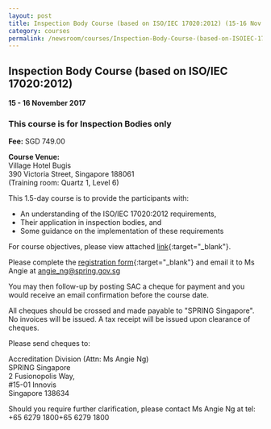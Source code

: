 ```yaml
---
layout: post
title: Inspection Body Course (based on ISO/IEC 17020:2012) (15-16 Nov 2017)
category: courses
permalink: /newsroom/courses/Inspection-Body-Course-(based-on-ISOIEC-170202012)1002-185
---
```

## Inspection Body Course (based on ISO/IEC 17020:2012)
**15 - 16 November 2017**

### This course is for Inspection Bodies only 
 
**Fee:** SGD 749.00
 
**Course Venue:**  
Village Hotel Bugis  
390 Victoria Street, Singapore 188061  
(Training room:  Quartz 1, Level 6)
    
This 1.5-day course is to provide the participants with:
* An understanding of the ISO/IEC 17020:2012 requirements,
* Their application in inspection bodies, and
* Some guidance on the implementation of these requirements
 
For course objectives, please view attached [link](/files/events/ISO%2017020%20Course.pdf){:target="_blank"}.
 
Please complete the [registration form](/files/events/Registration%20form%20(IB%20-%20Nov%202017).docx){:target="_blank"} and email it to Ms Angie at [angie_ng@spring.gov.sg](mailto:angie_ng@spring.gov.sg)
 
You may then follow-up by posting SAC a cheque for payment and you would receive an email confirmation before the course date.   
 
All cheques should be crossed and made payable to "SPRING Singapore". No invoices will be issued. A tax receipt will be issued upon clearance of cheques. 
 
Please send cheques to: 
 
Accreditation Division (Attn: Ms Angie Ng)   
SPRING Singapore  
2 Fusionopolis Way,   
#15-01 Innovis  
Singapore 138634
 
Should you require further clarification, please contact Ms Angie Ng at tel: +65 6279 1800+65 6279 1800
